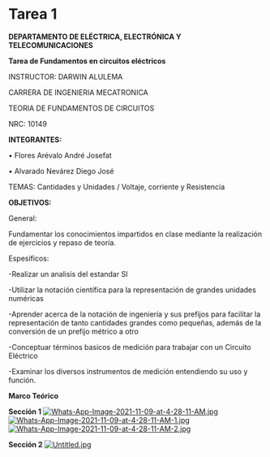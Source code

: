 # Tarea 1

**DEPARTAMENTO DE ELÉCTRICA, ELECTRÓNICA Y TELECOMUNICACIONES**

**Tarea de Fundamentos en circuitos eléctricos**

INSTRUCTOR: DARWIN ALULEMA

CARRERA DE INGENIERIA MECATRONICA

TEORIA DE FUNDAMENTOS DE CIRCUITOS

NRC: 10149

**INTEGRANTES:**

• Flores Arévalo André Josefat

• Alvarado Nevárez Diego José 

TEMAS: Cantidades y Unidades / Voltaje, corriente y Resistencia

**OBJETIVOS:**

General:

Fundamentar los conocimientos impartidos en clase mediante la realización de ejercicios y repaso de teoría.

Espesificos:

-Realizar un analisis del estandar SI

-Utilizar la notación científica para la representación de grandes unidades numéricas

-Aprender acerca de la notación de ingeniería y sus prefijos para facilitar la representación de tanto cantidades grandes como pequeñas, además de la conversión de un prefijo métrico a otro

-Conceptuar términos basicos de medición para trabajar con un Circuito Eléctrico

-Examinar los diversos instrumentos de medición entendiendo su uso y función.

**Marco Teórico**

**Sección 1**
[![Whats-App-Image-2021-11-09-at-4-28-11-AM.jpg](https://i.postimg.cc/T2F0RpZ6/Whats-App-Image-2021-11-09-at-4-28-11-AM.jpg)](https://postimg.cc/XXKdL7jH)
[![Whats-App-Image-2021-11-09-at-4-28-11-AM-1.jpg](https://i.postimg.cc/dQLnP8N6/Whats-App-Image-2021-11-09-at-4-28-11-AM-1.jpg)](https://postimg.cc/G9nvvsCT)
[![Whats-App-Image-2021-11-09-at-4-28-11-AM-2.jpg](https://i.postimg.cc/RqxVFSLR/Whats-App-Image-2021-11-09-at-4-28-11-AM-2.jpg)](https://postimg.cc/LgvMQM7Y)

**Sección 2**
[![Untitled.jpg](https://i.postimg.cc/tJx4pZWJ/Untitled.jpg)](https://postimg.cc/JHRLQhTC)


